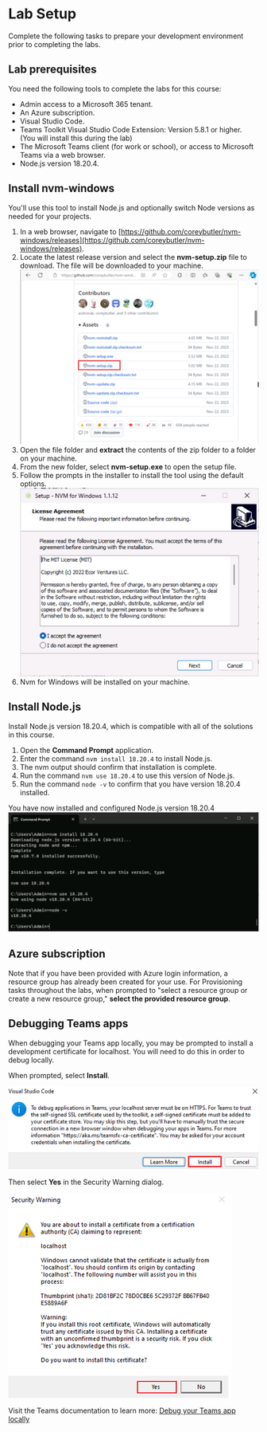 # Lab Setup

Complete the following tasks to prepare your development environment prior to completing the labs.

## Lab prerequisites

You need the following tools to complete the labs for this course:

- Admin access to a Microsoft 365 tenant.
- An Azure subscription.
- Visual Studio Code.
- Teams Toolkit Visual Studio Code Extension:  Version 5.8.1 or higher. (You will install this during the lab)
- The Microsoft Teams client (for work or school), or access to Microsoft Teams via a web browser.
- Node.js version 18.20.4.

## Install nvm-windows

You'll use this tool to install Node.js and optionally switch Node versions as needed for your projects.

1. In a web browser, navigate to [https://github.com/coreybutler/nvm-windows/releases](https://github.com/coreybutler/nvm-windows/releases).
2. Locate the latest release version and select the **nvm-setup.zip** file to download.  The file will be downloaded to your machine. ![Screenshot of nvm-setup.zip download](../../media/download-nvm-setup.png)
3. Open the file folder and **extract** the contents of the zip folder to a folder on your machine.
4. From the new folder, select **nvm-setup.exe** to open the setup file.
5. Follow the prompts in the installer to install the tool using the default options. ![Screenshot of setup nvm install](../../media/install-nvm.png)
6. Nvm for Windows will be installed on your machine.

## Install Node.js

Install Node.js version 18.20.4, which is compatible with all of the solutions in this course.

1. Open the **Command Prompt** application.
2. Enter the command `nvm install 18.20.4` to install Node.js.
3. The nvm output should confirm that installation is complete.
4. Run the command `nvm use 18.20.4` to use this version of Node.js.
5. Run the command `node -v` to confirm that you have version 18.20.4 installed.

You have now installed and configured Node.js version 18.20.4 ![Screenshot of install npm](../../media/nvm-install-npm.png)

## Azure subscription

Note that if you have been provided with Azure login information, a resource group has already been created for your use.  For Provisioning tasks throughout the labs, when prompted to "select a resource group or create a new resource group," **select the provided resource group**.

## Debugging Teams apps

When debugging your Teams app locally, you may be prompted to install a development certificate for localhost.  You will need to do this in order to debug locally.

When prompted, select **Install**.

![Screenshot of the prompt to install dev certificate.](../../media/install-certificate.png)

Then select **Yes** in the Security Warning dialog.

![Screenshot of the security dialog.](../../media/development-certificate.png)

Visit the Teams documentation to learn more: [Debug your Teams app locally](https://learn.microsoft.com/microsoftteams/platform/toolkit/debug-local?tabs=Windows&pivots=visual-studio-code-v5)

